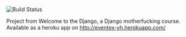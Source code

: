 ![Build Status](https://travis-ci.org/nicolasteodosio/wttd-1.svg?branch=master)


Project from Welcome to the Django, a Django motherfucking course.
Available as a heroku app on http://eventex-vh.herokuapp.com/
